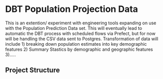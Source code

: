 # DBT Population Projection Data

This is an extention/ experiment with engineering tools expanding on use with the Population Prediction Data set. This will eventually lead to automatic the DBT process with scheduled flows via Prefect, but for now will be handling the CSV data sent to Postgres. Transformation of data will include 1) breaking down population estimates into key demographic features 2) Summary Stastics by demographic and geographic features 3).....

## Project Structure

